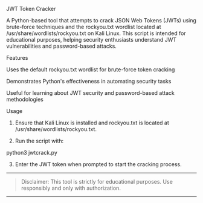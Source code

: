 JWT Token Cracker

A Python-based tool that attempts to crack JSON Web Tokens (JWTs) using brute-force techniques and the rockyou.txt wordlist located at /usr/share/wordlists/rockyou.txt on Kali Linux. This script is intended for educational purposes, helping security enthusiasts understand JWT vulnerabilities and password-based attacks.

Features

Uses the default rockyou.txt wordlist for brute-force token cracking

Demonstrates Python's effectiveness in automating security tasks

Useful for learning about JWT security and password-based attack methodologies


Usage

1. Ensure that Kali Linux is installed and rockyou.txt is located at /usr/share/wordlists/rockyou.txt.


2. Run the script with:

python3 jwtcrack.py


3. Enter the JWT token when prompted to start the cracking process.




---

> Disclaimer: This tool is strictly for educational purposes. Use responsibly and only with authorization.




---
